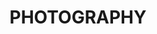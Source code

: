 ---
title: PHOTOGRAPHY
description: Ut enim ad minim veniam, quis nostrud exercitation ullamco laboris nisi ut aliquip ex ea commodo consequat. Duis aute irure dolor in reprehenderit in voluptate velit esse cillum dolore eu fugiat nulla pariatur. Excepteur sint occaecat cupidatat non proident, sunt in culpa qui officia deserunt mollit anim id est laborum.

layout: gallery

content:
  - url: photography/IMG_0049.jpeg
  - url: photography/IMG_0396.jpeg
  - url: photography/IMG_0614.jpeg
  - url: photography/IMG_3817.jpeg
  - url: photography/IMG_4306.jpeg
  - url: photography/IMG_4471.jpeg
  - url: photography/IMG_4558.jpeg
  - url: photography/IMG_4597.jpeg
  - url: photography/IMG_4665.jpeg
  - url: photography/IMG_4962.jpeg
  - url: photography/IMG_5018.jpeg
  - url: photography/IMG_5027.jpeg
  - url: photography/IMG_5926.jpeg
  - url: photography/IMG_6499.JPG
  - url: photography/IMG_6601.jpeg
  - url: photography/IMG_6669.jpeg
  - url: photography/IMG_7399.jpeg
  - url: photography/IMG_7408.jpeg
  - url: photography/IMG_7774.jpeg
---